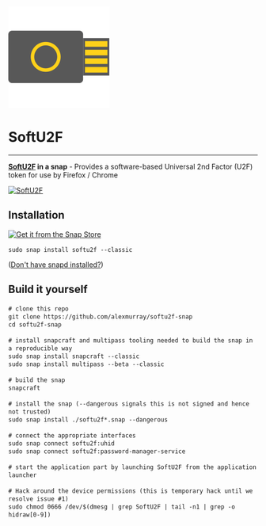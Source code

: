 ![SoftU2F Snap logo](https://github.com/alexmurray/softu2f-snap/blob/master/resources/softu2f.svg "SoftU2F Snap")

# SoftU2F #

-------------------------------------------------------------------------------

**[SoftU2F](https://github.com/danstiner/rust-u2f/) in a snap** - Provides a software-based Universal 2nd Factor (U2F) token for use by Firefox / Chrome

[![SoftU2F](https://snapcraft.io/softu2f/badge.svg)](https://snapcraft.io/softu2f)

## Installation ##

[![Get it from the Snap Store](https://snapcraft.io/static/images/badges/en/snap-store-black.svg)](https://snapcraft.io/softu2f)

``` shell
sudo snap install softu2f --classic
```

([Don't have snapd installed?](https://snapcraft.io/docs/core/install))

## Build it yourself ##

```shell
# clone this repo
git clone https://github.com/alexmurray/softu2f-snap
cd softu2f-snap

# install snapcraft and multipass tooling needed to build the snap in a reproducible way
sudo snap install snapcraft --classic
sudo snap install multipass --beta --classic

# build the snap
snapcraft

# install the snap (--dangerous signals this is not signed and hence not trusted)
sudo snap install ./softu2f*.snap --dangerous

# connect the appropriate interfaces
sudo snap connect softu2f:uhid
sudo snap connect softu2f:password-manager-service

# start the application part by launching SoftU2F from the application launcher

# Hack around the device permissions (this is temporary hack until we resolve issue #1)
sudo chmod 0666 /dev/$(dmesg | grep SoftU2F | tail -n1 | grep -o hidraw[0-9])
```
